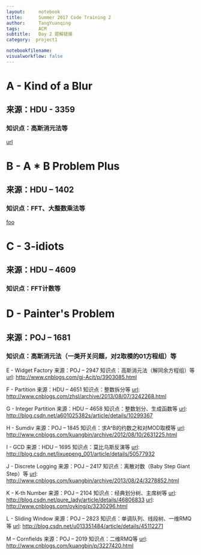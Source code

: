 ```yaml
---
layout:     notebook
title:      Summer 2017 Code Training 2
author:     TangYuanqing
tags: 		ACM
subtitle:   Day 2 题解链接
category:  project1

notebookfilename:
visualworkflow: false
---
```



# A - Kind of a Blur
## 来源：HDU - 3359
### 知识点：高斯消元法等
[url](http://blog.csdn.net/qwb492859377/article/details/47013321)


# B - A * B Problem Plus
## 来源：HDU – 1402
### 知识点：FFT、大整数乘法等
[foo](http://blog.csdn.net/sdj222555/article/details/9786527)


# C - 3-idiots
## 来源：HDU – 4609
### 知识点：FFT计数等
[url]:(http://blog.csdn.net/qq_33184171/article/details/54427994)


# D - Painter's Problem
## 来源：POJ – 1681
### 知识点：高斯消元法（一类开关问题，对2取模的01方程组）等
[url]: http://www.cnblogs.com/kuangbin/archive/2012/08/31/2665913.html


E - Widget Factory
来源：POJ – 2947
知识点：高斯消元法（解同余方程组）等
[url]: http://www.cnblogs.com/gj-Acit/p/3903085.html


F - Partition
来源：HDU – 4651
知识点：整数拆分等
[url]: http://www.cnblogs.com/zhsl/archive/2013/08/07/3242268.html


G - Integer Partition
来源：HDU – 4658
知识点：整数划分、生成函数等
[url]: http://blog.csdn.net/a601025382s/article/details/10299367


H - Sumdiv
来源：POJ – 1845
知识点：求A^B的约数之和对MOD取模等
[url]: http://www.cnblogs.com/kuangbin/archive/2012/08/10/2631225.html


I - GCD
来源：HDU – 1695
知识点：莫比乌斯反演等
[url]: http://blog.csdn.net/lixuepeng_001/article/details/50577932


J - Discrete Logging
来源：POJ – 2417
知识点：离散对数（Baby Step Giant Step）等
[url]: http://www.cnblogs.com/kuangbin/archive/2013/08/24/3278852.html


K - K-th Number
来源：POJ – 2104
知识点：经典划分树、主席树等
[url]: http://blog.csdn.net/pure_lady/article/details/46806833
[url]: http://www.cnblogs.com/oyking/p/3230296.html


L - Sliding Window
来源：POJ – 2823
知识点：单调队列、线段树、一维RMQ等
[url]: http://blog.csdn.net/u013351484/article/details/45112271


M – Cornfields
来源：POJ – 2019
知识点：二维RMQ等
[url]: http://www.cnblogs.com/kuangbin/p/3227420.html
